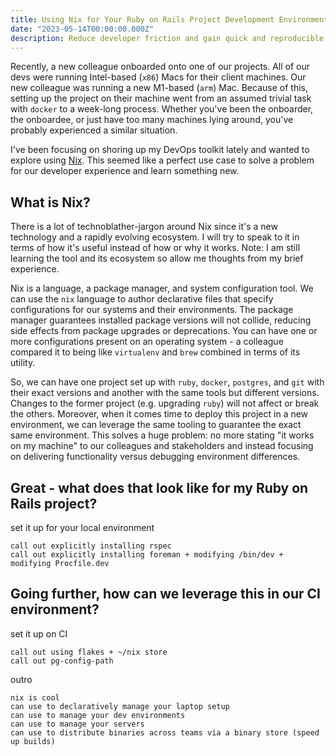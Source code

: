 ```yaml
---
title: Using Nix for Your Ruby on Rails Project Development Environment
date: "2023-05-14T00:00:00.000Z"
description: Reduce developer friction and gain quick and reproducible CI builds with Nix and GitHub Actions
---
```


Recently, a new colleague onboarded onto one of our projects.
All of our devs were running Intel-based (`x86`) Macs for their client machines.
Our new colleague was running a new M1-based (`arm`) Mac. 
Because of this, setting up the project on their machine went from an assumed trivial task with `docker` to a week-long process.
Whether you've been the onboarder, the onboardee, or just have too many machines lying around, you've probably experienced a similar situation.

I've been focusing on shoring up my DevOps toolkit lately and wanted to explore using [Nix](https://nixos.org/).
This seemed like a perfect use case to solve a problem for our developer experience and learn something new.

## What is Nix?

There is a lot of technoblather-jargon around Nix since it's a new technology and a rapidly evolving ecosystem.
I will try to speak to it in terms of how it's useful instead of how or why it works.
Note: I am still learning the tool and its ecosystem so allow me thoughts from my brief experience.

Nix is a language, a package manager, and system configuration tool.
We can use the `nix` language to author declarative files that specify configurations for our systems and their environments.
The package manager guarantees installed package versions will not collide, reducing side effects from package upgrades or deprecations.
You can have one or more configurations present on an operating system - a colleague compared it to being like `virtualenv` and `brew` combined in terms of its utility.

So, we can have one project set up with `ruby`, `docker`, `postgres`, and `git` with their exact versions and another with the same tools but different versions.
Changes to the former project (e.g. upgrading `ruby`) will not affect or break the others.
Moreover, when it comes time to deploy this project in a new environment, we can leverage the same tooling to guarantee the exact same environment.
This solves a huge problem: no more stating "it works on my machine" to our colleagues and stakeholders and instead focusing on delivering functionality versus debugging environment differences.


## Great - what does that look like for my Ruby on Rails project?

set it up for your local environment

    call out explicitly installing rspec
    call out explicitly installing foreman + modifying /bin/dev + modifying Procfile.dev

## Going further, how can we leverage this in our CI environment?
set it up on CI


    call out using flakes + ~/nix store
    call out pg-config-path

outro

    nix is cool
    can use to declaratively manage your laptop setup
    can use to manage your dev environments
    can use to manage your servers
    can use to distribute binaries across teams via a binary store (speed up builds)